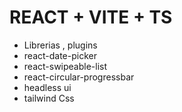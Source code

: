 # REACT + VITE + TS
- Librerias , plugins 
 - react-date-picker
 - react-swipeable-list
 - react-circular-progressbar
 - headless ui
 - tailwind Css